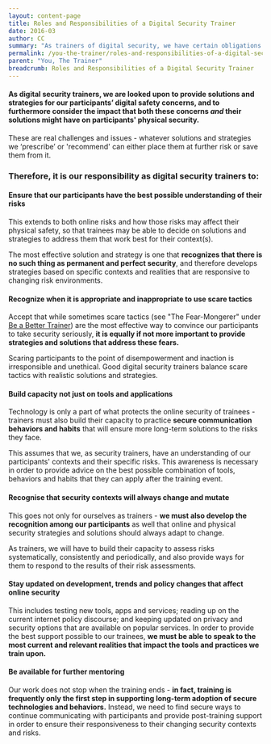 ```yaml
---
layout: content-page
title: Roles and Responsibilities of a Digital Security Trainer
date: 2016-03
author: CC
summary: "As trainers of digital security, we have certain obligations not only to our participants but to ourselves - this resource summarizes some of the most essential among these duties."
permalink: /you-the-trainer/roles-and-responsibilities-of-a-digital-security-trainer/
parent: "You, The Trainer"
breadcrumb: Roles and Responsibilities of a Digital Security Trainer
---
```

#### As digital security trainers, we are looked upon to provide solutions and strategies for our participants’ digital safety concerns, and to furthermore consider the impact that both these concerns *and* their solutions might have on participants' physical security.

These are real challenges and issues - whatever solutions and strategies we ‘prescribe’ or 'recommend' can either place them at further risk or save them from it.

### Therefore, it is our responsibility as digital security trainers to:

#### Ensure that our participants have the best possible understanding of their risks
This extends to both online risks and how those risks may affect their physical safety, so that trainees may be able to decide on solutions and strategies to address them that work best for their context(s). 

The most effective solution and strategy is one that **recognizes that there is no such thing as permanent and perfect security**, and therefore develops strategies based on specific contexts and realities that are responsive to changing risk environments.

#### Recognize when it is appropriate and inappropriate to use scare tactics
Accept that while sometimes scare tactics (see "The Fear-Mongerer" under [Be a Better Trainer](/level-up/you-the-trainer/be-a-better-trainer/)) are the most effective way to convince our participants to take security seriously, **it is equally if not more important to provide strategies and solutions that address these fears.** 

Scaring participants to the point of disempowerment and inaction is irresponsible and unethical. Good digital security trainers balance scare tactics with realistic solutions and strategies.

#### Build capacity not just on tools and applications
Technology is only a part of what protects the online security of trainees - trainers must also build their capacity to practice **secure communication behaviors and habits** that will ensure more long-term solutions to the risks they face. 

This assumes that we, as security trainers, have an understanding of our participants' contexts and their specific risks. This awareness is necessary in order to provide advice on the best possible combination of tools, behaviors and habits that they can apply after the training event.

#### Recognise that security contexts will always change and mutate
This goes not only for ourselves as trainers - **we must also develop the recognition among our participants** as well that online and physical security strategies and solutions should always adapt to change. 

As trainers, we will have to build their capacity to assess risks systematically, consistently and periodically, and also provide ways for them to respond to the results of their risk assessments.

#### Stay updated on development, trends and policy changes that affect online security
This includes testing new tools, apps and services; reading up on the current internet policy discourse; and keeping updated on privacy and security options that are available on popular services. In order to provide the best support possible to our trainees, **we must be able to speak to the most current and relevant realities that impact the tools and practices we train upon.**

#### Be available for further mentoring
Our work does not stop when the training ends - **in fact, training is frequently only the first step in supporting long-term adoption of secure technologies and behaviors.** Instead, we need to find secure ways to continue communicating with participants and provide post-training support in order to ensure their responsiveness to their changing security contexts and risks.
<br><br>

